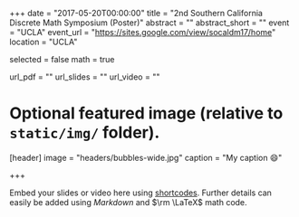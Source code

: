 +++
date = "2017-05-20T00:00:00"
title = "2nd Southern California Discrete Math Symposium (Poster)"
abstract = ""
abstract_short = ""
event = "UCLA"
event_url = "https://sites.google.com/view/socaldm17/home"
location = "UCLA"

selected = false
math = true

url_pdf = ""
url_slides = ""
url_video = ""

# Optional featured image (relative to `static/img/` folder).
[header]
image = "headers/bubbles-wide.jpg"
caption = "My caption :smile:"

+++


Embed your slides or video here using [shortcodes](https://gcushen.github.io/hugo-academic-demo/post/writing-markdown-latex/). Further details can easily be added using *Markdown* and $\rm \LaTeX$ math code. 
